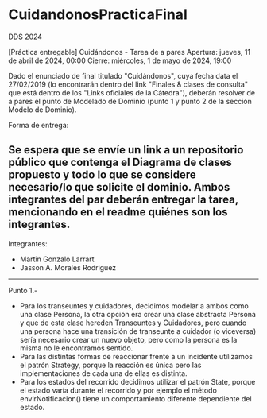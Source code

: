 # CuidandonosPracticaFinal
DDS 2024

[Práctica entregable] Cuidándonos - Tarea de a pares
Apertura: jueves, 11 de abril de 2024, 00:00
Cierre: miércoles, 1 de mayo de 2024, 19:00

Dado el enunciado de final titulado "Cuidándonos", cuya fecha data el 27/02/2019 (lo encontrarán dentro del link "Finales & clases de consulta" que está dentro de los "Links oficiales de la Cátedra"), deberán resolver de a pares el punto de Modelado de Dominio (punto 1 y punto 2 de la sección Modelo de Dominio). 

Forma de entrega:

Se espera que se envíe un link a un repositorio público que contenga el Diagrama de clases propuesto y todo lo que se considere necesario/lo que solicite el dominio. 
Ambos integrantes del par deberán entregar la tarea, mencionando en el readme quiénes son los integrantes.
-----------------------------------------------------------------------------------------------
Integrantes:
 - Martin Gonzalo Larrart
 - Jasson A. Morales Rodriguez

-------------------------------------------------------------------------------------------------
Punto 1.- 
  * Para los transeuntes y cuidadores, decidimos modelar a ambos como una clase Persona, la otra opción era crear una clase abstracta Persona y que de esta clase hereden Transeuntes y Cuidadores, pero cuando una persona hace una transición de transeunte a cuidador (o viceversa) sería necesario crear un nuevo objeto, pero como la persona es la misma no le encontramos sentido.
  * Para las distintas formas de reaccionar frente a un incidente utilizamos el patrón Strategy, porque la reacción es única pero las implementaciones de cada una de ellas es distinta.
  * Para los estados del recorrido decidimos utilizar el patrón State, porque el estado varía durante el recorrido y por ejemplo el método envirNotificacion() tiene un comportamiento diferente dependiente del estado.
